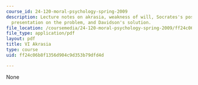 ```yaml
---
course_id: 24-120-moral-psychology-spring-2009
description: Lecture notes on akrasia, weakness of will, Socrates's position, Davidson's
  presentation on the problem, and Davidson's solution.
file_location: /coursemedia/24-120-moral-psychology-spring-2009/ff24c06b8f1356d904c9d353b79dfd4d_MIT24_120s09_lec06.pdf
file_type: application/pdf
layout: pdf
title: VI Akrasia
type: course
uid: ff24c06b8f1356d904c9d353b79dfd4d

---
```

None